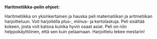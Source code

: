 
**Haritmetiikka-pelin ohjeet:**

Haritmetiikka on yksinkertainen ja hauska peli matematiikan ja aritmetiikan harjoitteluun. Voit harjoitella plus-, miinus- ja kertolaskuja. Peli sisältää kokeen, josta voit katsoa kuinka hyvin osaat asiat. Peli on niin helppokäyttöinen, että sen kuin pelaamaan. Harjoittelu tekee mestarin!

